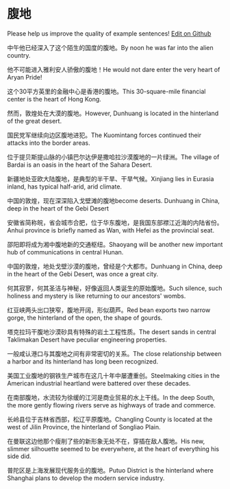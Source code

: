 # 腹地

Please help us improve the quality of example sentences! [Edit on Github](https://github.com/jiyushe/jiyu-example-sentence-source/blob/main/chinese/fudi_4.md)

<p><span class="chinese">中午他已经深入了这个陌生的国度的腹地。</span><span class="english">By noon he was far into the alien country.</span></p>

<p><span class="chinese">他不可能进入雅利安人骄傲的腹地！</span><span class="english">He would not dare enter the very heart of Aryan Pride!</span></p>

<p><span class="chinese">这个30平方英里的金融中心是香港的腹地。</span><span class="english">This 30-square-mile financial center is the heart of Hong Kong.</span></p>

<p><span class="chinese">然而，敦煌处在大漠的腹地。</span><span class="english">However, Dunhuang is located in the hinterland of the great desert.</span></p>

<p><span class="chinese">国民党军继续向边区腹地进犯。</span><span class="english">The Kuomintang forces continued their attacks into the border areas.</span></p>

<p><span class="chinese">位于提贝斯提山脉的小镇巴尔达伊是撒哈拉沙漠腹地的一片绿洲。</span><span class="english">The village of Bardai is an oasis in the heart of the Sahara Desert.</span></p>

<p><span class="chinese">新疆地处亚欧大陆腹地，是典型的半干旱、干旱气候。</span><span class="english">Xinjiang lies in Eurasia inland, has typical half-arid, arid climate.</span></p>

<p><span class="chinese">中国的敦煌，现在深深陷入戈壁滩的腹地</span><span class="english">become deserts. Dunhuang in China, deep in the heart of the Gebi Desert</span></p>

<p><span class="chinese">安徽省简称皖，省会城市合肥，位于华东腹地，是我国东部襟江近海的内陆省份。</span><span class="english">Anhui province is briefly named as Wan, with Hefei as the provincial seat.</span></p>

<p><span class="chinese">邵阳即将成为湘中腹地新的交通枢纽。</span><span class="english">Shaoyang will be another new important hub of communications in central Hunan.</span></p>

<p><span class="chinese">中国的敦煌，地处戈壁沙漠的腹地，曾经是个大都市。</span><span class="english">Dunhuang in China, deep in the heart of the Gebi Desert, was once a great city.</span></p>

<p><span class="chinese">何其寂寥，何其圣洁与神秘，好像返回人类诞生的原始腹地。</span><span class="english">Such silence, such holiness and mystery is like returning to our ancestors' wombs.</span></p>

<p><span class="chinese">红豆峡两头出口狭窄，腹地开阔，形似葫芦。</span><span class="english">Red bean exports two narrow gorge, the hinterland of the open, the shape of gourds.</span></p>

<p><span class="chinese">塔克拉玛干腹地沙漠砂具有特殊的岩土工程性质。</span><span class="english">The desert sands in central Taklimakan Desert have peculiar engineering properties.</span></p>

<p><span class="chinese">一般咸认港口与其腹地之间有非常密切的关系。</span><span class="english">The close relationship between a harbor and its hinterland has long been recognized.</span></p>

<p><span class="chinese">美国工业腹地的钢铁生产城市在这几十年中屡遭重创。</span><span class="english">Steelmaking cities in the American industrial heartland were battered over these decades.</span></p>

<p><span class="chinese">在南部腹地，水流较为徐缓的江河是商业贸易的水上干线。</span><span class="english">In the deep South, the more gently flowing rivers serve as highways of trade and commerce.</span></p>

<p><span class="chinese">长岭县位于吉林省西部，松辽平原腹地。</span><span class="english">Changling County is located at the west of Jilin Province, the hinterland of Songliao Plain.</span></p>

<p><span class="chinese">在曼联这边他那个瘦削了些的新形象无处不在，穿插在敌人腹地。</span><span class="english">His new, slimmer silhouette seemed to be everywhere, at the heart of everything his side did.</span></p>

<p><span class="chinese">普陀区是上海发展现代服务业的腹地。</span><span class="english">Putuo District is the hinterland where Shanghai plans to develop the modern service industry.</span></p>

